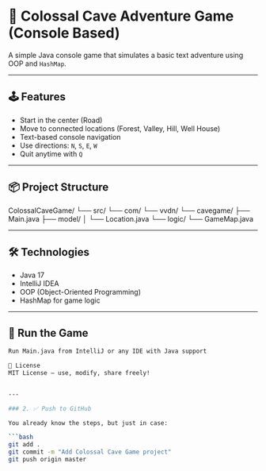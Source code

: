 # 🧭 Colossal Cave Adventure Game (Console Based)

A simple Java console game that simulates a basic text adventure using OOP and `HashMap`.

---

## 🕹️ Features

- Start in the center (Road)
- Move to connected locations (Forest, Valley, Hill, Well House)
- Text-based console navigation
- Use directions: `N`, `S`, `E`, `W`
- Quit anytime with `Q`

---

## 📦 Project Structure

ColossalCaveGame/
└── src/
└── com/
└── vvdn/
└── cavegame/
├── Main.java
├── model/
│ └── Location.java
└── logic/
└── GameMap.java


---

## 🛠️ Technologies

- Java 17
- IntelliJ IDEA
- OOP (Object-Oriented Programming)
- HashMap for game logic

---

## 🚀 Run the Game

```bash
Run Main.java from IntelliJ or any IDE with Java support

📄 License
MIT License – use, modify, share freely!


---

### 2. ✅ Push to GitHub

You already know the steps, but just in case:

```bash
git add .
git commit -m "Add Colossal Cave Game project"
git push origin master

